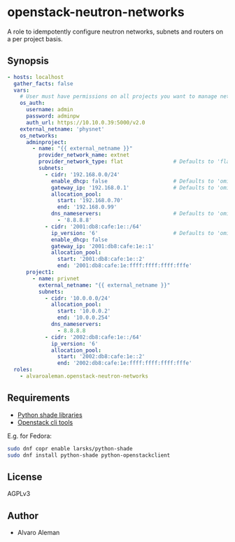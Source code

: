 # openstack-neutron-networks

A role to idempotently configure neutron networks, subnets and routers on
a per project basis.

## Synopsis

```yaml
- hosts: localhost
  gather_facts: false
  vars:
    # User must have permissions on all projects you want to manage networks for
    os_auth:
      username: admin
      password: adminpw
      auth_url: https://10.10.0.39:5000/v2.0
    external_netname: 'physnet'
    os_networks:
      adminproject:
        - name: "{{ external_netname }}"
          provider_network_name: extnet
          provider_network_type: flat                # Defaults to 'flat'
          subnets:
            - cidr: '192.168.0.0/24'
              enable_dhcp: false                     # Defaults to 'omit'
              gateway_ip: '192.168.0.1'              # Defaults to 'omit'
              allocation_pool:
                start: '192.168.0.70'
                end: '192.168.0.99'
              dns_nameservers:                       # Defaults to 'omit'
                - '8.8.8.8'
            - cidr: '2001:db8:cafe:1e::/64'
              ip_version: '6'                        # Defaults to 'omit'
              enable_dhcp: false
              gateway_ip: '2001:db8:cafe:1e::1'
              allocation_pool:
                start: '2001:db8:cafe:1e::2'
                end: '2001:db8:cafe:1e:ffff:ffff:ffff:fffe'
      project1:
        - name: privnet
          external_netname: "{{ external_netname }}"
          subnets:
            - cidr: '10.0.0.0/24'
              allocation_pool:
                start: '10.0.0.2'
                end: '10.0.0.254'
              dns_nameservers:
                - 8.8.8.8
            - cidr: '2002:db8:cafe:1e::/64'
              ip_version: '6'
              allocation_pool:
                start: '2002:db8:cafe:1e::2'
                end: '2002:db8:cafe:1e:ffff:ffff:ffff:fffe'
  roles:
    - alvaroaleman.openstack-neutron-networks
```

## Requirements

* [Python shade libraries](https://github.com/openstack-infra/shade/tree/master/shade)
* [Openstack cli tools](http://docs.openstack.org/cli-reference/common/cli_install_openstack_command_line_clients.html)

E.g. for Fedora:

```bash
sudo dnf copr enable larsks/python-shade
sudo dnf install python-shade python-openstackclient
```

## License

AGPLv3

## Author

* Alvaro Aleman
